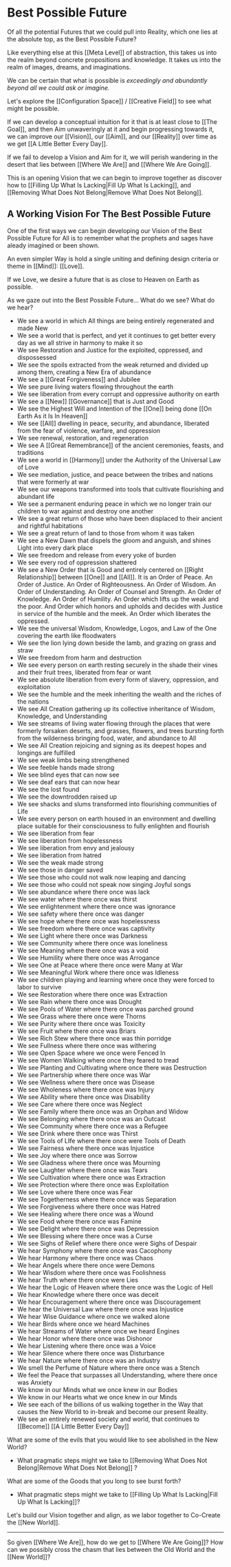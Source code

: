 # Best Possible Future
Of all the potential Futures that we could pull into Reality, which one lies at the absolute top, as the Best Possible Future? 

Like everything else at this [[Meta Level]] of abstraction, this takes us into the realm beyond concrete propositions and knowledge. It takes us into the realm of images, dreams, and imaginations. 

We can be certain that what is possible is _exceedingly and abundantly beyond all we could ask or imagine._ 

Let's explore the [[Configuration Space]] / [[Creative Field]] to see what might be possible. 

If we can develop a conceptual intuition for it that is at least close to [[The Goal]], and then Aim unwaveringly at it and begin progressing towards it, we can improve our [[Vision]], our [[Aim]], and our [[Reality]] over time as we get [[A Little Better Every Day]].  

If we fail to develop a Vision and Aim for it, we will perish wandering in the desert that lies between [[Where We Are]] and [[Where We Are Going]]. 

This is an opening Vision that we can begin to improve together as discover how to [[Filling Up What Is Lacking|Fill Up What Is Lacking]], and [[Removing What Does Not Belong|Remove What Does Not Belong]]. 

## A Working Vision For The Best Possible Future 
One of the first ways we can begin developing our Vision of the Best Possible Future for All is to remember what the prophets and sages have aleady imagined or been shown. 

An even simpler Way is hold a single uniting and defining design criteria or theme in [[Mind]]: [[Love]]. 

If we Love, we desire a future that is as close to Heaven on Earth as possible. 

As we gaze out into the Best Possible Future... What do we see? What do we hear? 

- We see a world in which All things are being entirely regenerated and made New  
- We see a world that is perfect, and yet it continues to get better every day as we all strive in harmony to make it so  
- We see Restoration and Justice for the exploited, oppressed, and dispossessed  
- We see the spoils extracted from the weak returned and divided up among them, creating a New Era of abundance  
- We see a [[Great Forgiveness]] and Jubilee  
- We see pure living waters flowing throughout the earth  
- We see liberation from every corrupt and oppressive authority on earth
- We see a [[New]] [[Governance]] that is Just and Good  
- We see the Highest Will and Intention of the [[One]] being done [[On Earth As it Is In Heaven]]   
- We see [[All]] dwelling in peace, security, and abundance, liberated from the fear of violence, warfare, and oppression  
- We see renewal, restoration, and regeneration  
- We see A [[Great Remembrance]] of the ancient ceremonies, feasts, and traditions  
- We see a world in [[Harmony]] under the Authority of the Universal Law of Love  
- We see mediation, justice, and peace between the tribes and nations that were formerly at war  
- We see our weapons transformed into tools that cultivate flourishing and abundant life  
- We see a permanent enduring peace in which we no longer train our children to war against and destroy one another  
- We see a great return of those who have been displaced to their ancient and rightful habitations  
- We see a great return of land to those from whom it was taken  
- We see a New Dawn that dispels the gloom and anguish, and shines Light into every dark place  
- We see freedom and release from every yoke of burden  
- We see every rod of oppression shattered  
- We see a New Order that is Good and entirely centered on [[Right Relationship]] between [[One]] and [[All]]. It is an Order of Peace. An Order of Justice. An Order of Righteousness. An Order of Wisdom. An Order of Understanding. An Order of Counsel and Strength. An Order of Knowledge. An Order of Humility. An Order which lifts up the weak and the poor. And Order which honors and upholds and decides with Justice in service of the humble and the meek. An Order which liberates the oppressed.  
- We see the universal Wisdom, Knowledge, Logos, and Law of the One covering the earth like floodwaters  
- We see the lion lying down beside the lamb, and grazing on grass and straw  
- We see freedom from harm and destruction  
- We see every person on earth resting securely in the shade their vines and their fruit trees, liberated from fear or want  
- We see absolute liberation from every form of slavery, oppression, and exploitation    
- We see the humble and the meek inheriting the wealth and the riches of the nations    
- We see All Creation gathering up its collective inheritance of Wisdom, Knowledge, and Understanding  
- We see streams of living water flowing through the places that were formerly forsaken deserts, and grasses, flowers, and trees bursting forth from the wilderness bringing food, water, and abundance to All  
- We see All Creation rejoicing and signing as its deepest hopes and longings are fulfilled  
- We see weak limbs being strengthened  
- We see feeble hands made strong  
- We see blind eyes that can now see  
- We see deaf ears that can now hear  
- We see the lost found  
- We see the downtrodden raised up  
- We see shacks and slums transformed into flourishing communities of Life  
- We see every person on earth housed in an environment and dwelling place suitable for their consciousness to fully enlighten and flourish  
- We see liberation from fear    
- We see liberation from hopelessness    
- We see liberation from envy and jealousy  
- We see liberation from hatred  
- We see the weak made strong  
- We see those in danger saved  
- We see those who could not walk now leaping and dancing  
- We see those who could not speak now singing Joyful songs   
- We see abundance where there once was lack  
- We see water where there once was thirst    
- We see enlightenment where there once was ignorance   
- We see safety where there once was danger    
- We see hope where there once was hopelessness    
- We see freedom where there once was captivity    
- We see Light where there once was Darkness  
- We see Community where there once was loneliness  
- We see Meaning where there once was a void  
- We see Humility where there once was Arrogance  
- We see One at Peace where there once were Many at War 
- We see Meaningful Work where there once was Idleness  
- We see children playing and learning where once they were forced to labor to survive   
- We see Restoration where there once was Extraction    
- We see Rain where there once was Drought  
- We see Pools of Water where there once was parched ground  
- We see Grass where there once were Thorns  
- We see Purity where there once was Toxicity   
- We see Fruit where there once was Briars  
- We see Rich Stew where there once was thin porridge  
- We see Fullness where there once was withering  
- We see Open Space where we once were Fenced In  
- We see Women Walking where once they feared to tread  
- We see Planting and Cultivating where once there was Destruction  
- We see Partnership where there once was War  
- We see Wellness where there once was Disease   
- We see Wholeness where there once was Injury  
- We see Ability where there once was Disability   
- We see Care where there once was Neglect  
- We see Family where there once was an Orphan and Widow   
- We see Belonging where there once was an Outcast  
- We see Community where there once was a Refugee  
- We see Drink where there once was Thirst  
- We see Tools of LIfe where there once were Tools of Death  
- We see Fairness where there once was Injustice  
- We see Joy where there once was Sorrow  
- We see Gladness where there once was Mourning  
- We see Laughter where there once was Tears  
- We see Cultivation where there once was Extraction  
- We see Protection where there once was Exploitation  
- We see Love where there once was Fear  
- We see Togetherness where there once was Separation  
- We see Forgiveness where there once was Hatred  
- We see Healing where there once was a Wound  
- We see Food where there once was Famine  
- We see Delight where there once was Depression    
- We see Blessing where there once was a Curse  
- We see Sighs of Relief where there once were Sighs of Despair  
- We hear Symphony where there once was Cacophony  
- We hear Harmony where there once was Chaos  
- We hear Angels where there once were Demons  
- We hear Wisdom where there once was Foolishness  
- We hear Truth where there once were Lies  
- We hear the Logic of Heaven where there once was the Logic of Hell  
- We hear Knowledge where there once was deceit  
- We hear Encouragement where there once was Discouragement  
- We hear the Universal Law where there once was Injustice  
- We hear Wise Guidance where once we walked alone  
- We hear Birds where once we heard Machines  
- We hear Streams of Water where once we heard Engines  
- We hear Honor where there once was Dishonor  
- We hear Listening where there once was a Voice  
- We hear Silence where there once was Disturbance  
- We hear Nature where there once was an Industry   
- We smell the Perfume of Nature where there once was a Stench  
- We feel the Peace that surpasses all Understanding, where there once was Anxiety  
- We know in our Minds what we once knew in our Bodies  
- We know in our Hearts what we once knew in our Minds     
- We see each of the billions of us walking together in the Way that causes the New World to in-break and become our present Reality. 
- We see an entirely renewed society and world, that continues to [[Become]] [[A Little Better Every Day]]  

What are some of the evils that you would like to see abolished in the New World? 
- What pragmatic steps might we take to [[Removing What Does Not Belong|Remove What Does Not Belong]] ? 

What are some of the Goods that you long to see burst forth? 
- What pragmatic steps might we take to [[Filling Up What Is Lacking|Fill Up What Is Lacking]]? 

Let's build our Vision together and align, as we labor together to Co-Create the [[New World]]. 
___

So given [[Where We Are]], how do we get to [[Where We Are Going]]? How can we possibly cross the chasm that lies between the Old World and the [[New World]]? 